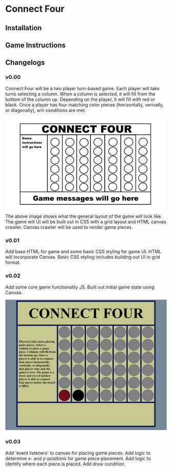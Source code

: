 # Connect Four

## Installation

## Game Instructions

## Changelogs

### v0.00

Connect Four will be a two player turn-based game. Each player will take turns selecting a column. When a column is selected, it will fill from the bottom of the column up. Depending on the player, it will fill with red or black. Once a player has four matching color pieces (horizontally, verivally, or diagonally), win conditions are met.

![Connect Four UI](imgs/connect-four.jpg)

The above image shows what the general layout of the game will look like. The game will UI will be built out in CSS with a grid layout and HTML canvas crawler. Canvas crawler will be used to render game pieces.

### v0.01

Add base HTML for game and some basic CSS styling for game UI. HTML will incorporate Canvas. Basic CSS styling includes building out UI in grid format.

### v0.02

Add some core game functionality JS. Built out initial game state using Canvas.

![Connect Four Initial State](imgs/connect-four-initial.jpg)

### v0.03

Add 'event listeners' to canvas for placing game pieces. Add logic to determine x- and y-positions for game piece placement. Add logic to identify where each piece is placed. Add draw condition.